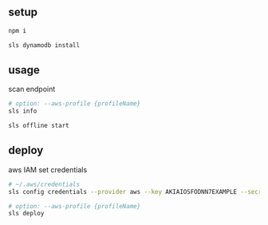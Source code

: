 ## setup

```bash
npm i
```

```bash
sls dynamodb install
```

## usage
scan endpoint
```bash
# option: --aws-profile {profileName}
sls info
```

```bash
sls offline start
```

## deploy
aws IAM set credentials
```bash
# ~/.aws/credentials
sls config credentials --provider aws --key AKIAIOSFODNN7EXAMPLE --secret wJalrXUtnFEMI/K7MDENG/bPxRfiCYEXAMPLEKEY
```

```bash
# option: --aws-profile {profileName}
sls deploy
```

